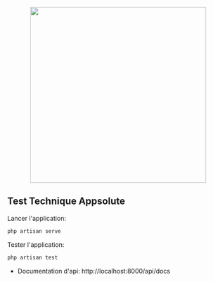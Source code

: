 <p align="center"><a href="https://laravel.com" target="_blank"><img src="https://raw.githubusercontent.com/laravel/art/master/logo-lockup/5%20SVG/2%20CMYK/1%20Full%20Color/laravel-logolockup-cmyk-red.svg" width="400"></a></p>


## Test Technique Appsolute

Lancer l'application:
```bash
php artisan serve
```

Tester l'application:
```bash
php artisan test
```

- Documentation d'api: http://localhost:8000/api/docs

